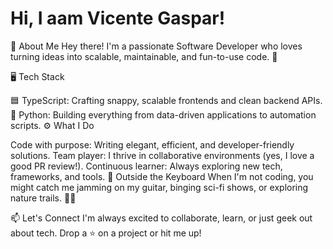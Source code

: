 # Hi, I aam Vicente Gaspar!

🌟 About Me
Hey there! I'm a passionate Software Developer who loves turning ideas into scalable, maintainable, and fun-to-use code. 🚀

🖥️ Tech Stack

🟦 TypeScript: Crafting snappy, scalable frontends and clean backend APIs.
🐍 Python: Building everything from data-driven applications to automation scripts.
⚙️ What I Do

Code with purpose: Writing elegant, efficient, and developer-friendly solutions.
Team player: I thrive in collaborative environments (yes, I love a good PR review!).
Continuous learner: Always exploring new tech, frameworks, and tools.
🎸 Outside the Keyboard
When I'm not coding, you might catch me jamming on my guitar, binging sci-fi shows, or exploring nature trails. 🌿🎶

📫 Let's Connect
I'm always excited to collaborate, learn, or just geek out about tech. Drop a ⭐️ on a project or hit me up!


